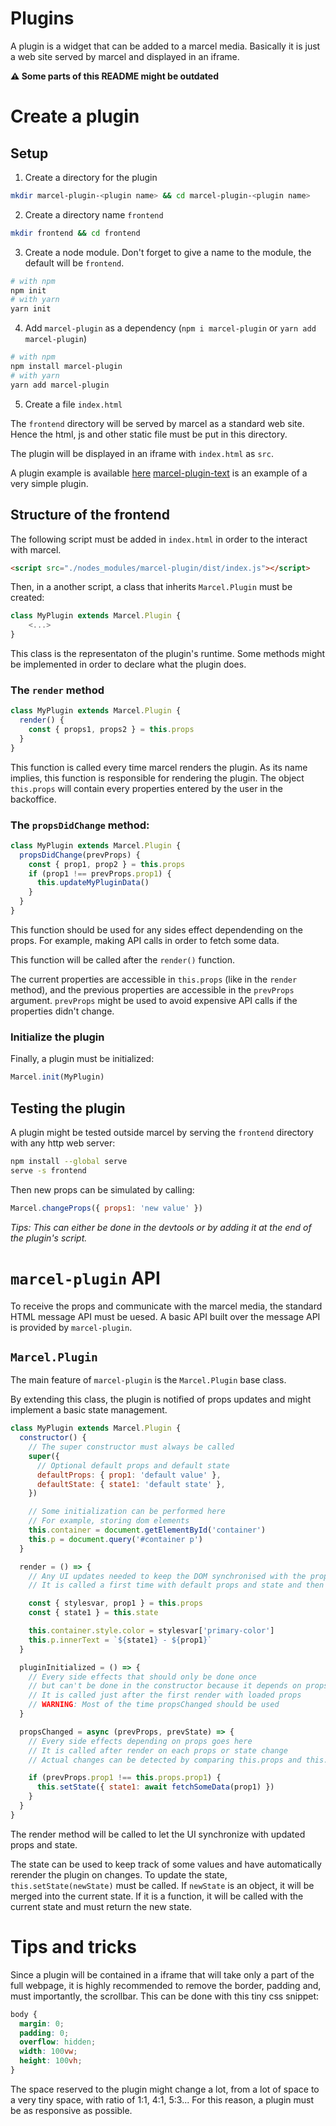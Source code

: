 # Plugins

A plugin is a widget that can be added to a marcel media.
Basically it is just a web site served by marcel and displayed in an iframe.

**:warning: Some parts of this README might be outdated**

# Create a plugin

## Setup

1. Create a directory for the plugin

```sh
mkdir marcel-plugin-<plugin name> && cd marcel-plugin-<plugin name>
```

2. Create a directory name `frontend`

```sh
mkdir frontend && cd frontend
```

3. Create a node module. Don't forget to give a name to the module, the default will be `frontend`.

```sh
# with npm
npm init
# with yarn
yarn init
```

4. Add `marcel-plugin` as a dependency (`npm i marcel-plugin` or `yarn add marcel-plugin`)

```sh
# with npm
npm install marcel-plugin
# with yarn
yarn add marcel-plugin
```

5. Create a file `index.html`

The `frontend` directory will be served by marcel as a standard web site.
Hence the html, js and other static file must be put in this directory.

The plugin will be displayed in an iframe with `index.html` as `src`.

A plugin example is available [here](./example/simple)
[marcel-plugin-text](https://github.com/EmrysMyrddin/marcel-plugin-text) is an example of a very simple plugin.

## Structure of the frontend

The following script must be added in `index.html` in order to the interact with marcel.

```html
<script src="./nodes_modules/marcel-plugin/dist/index.js"></script>
```

Then, in a another script, a class that inherits `Marcel.Plugin` must be created:

```js
class MyPlugin extends Marcel.Plugin {
    <...>
}
```

This class is the representaton of the plugin's runtime. Some methods might be implemented in order to declare what the plugin does.

### The `render` method

```js
class MyPlugin extends Marcel.Plugin {
  render() {
    const { props1, props2 } = this.props
  }
}
```

This function is called every time marcel renders the plugin.
As its name implies, this function is responsible for rendering the plugin.
The object `this.props` will contain every properties entered by the user in the backoffice.

### The `propsDidChange` method:

```js
class MyPlugin extends Marcel.Plugin {
  propsDidChange(prevProps) {
    const { prop1, prop2 } = this.props
    if (prop1 !== prevProps.prop1) {
      this.updateMyPluginData()
    }
  }
}
```

This function should be used for any sides effect dependending on the props.
For example, making API calls in order to fetch some data.

This function will be called after the `render()` function.

The current properties are accessible in `this.props` (like in the `render` method), and the previous properties are accessible in the `prevProps` argument.
`prevProps` might be used to avoid expensive API calls if the properties didn't change.

### Initialize the plugin

Finally, a plugin must be initialized:

```js
Marcel.init(MyPlugin)
```

## Testing the plugin

A plugin might be tested outside marcel by serving the `frontend` directory with any http web server:

```sh
npm install --global serve
serve -s frontend
```

Then new props can be simulated by calling:

```js
Marcel.changeProps({ props1: 'new value' })
```

_Tips: This can either be done in the devtools or by adding it at the end of the plugin's script._

# `marcel-plugin` API

To receive the props and communicate with the marcel media, the standard HTML message API must be uesed.
A basic API built over the message API is provided by `marcel-plugin`.

## `Marcel.Plugin`

The main feature of `marcel-plugin` is the `Marcel.Plugin` base class.

By extending this class, the plugin is notified of props updates and might implement a basic state management.

```js
class MyPlugin extends Marcel.Plugin {
  constructor() {
    // The super constructor must always be called
    super({
      // Optional default props and default state
      defaultProps: { prop1: 'default value' },
      defaultState: { state1: 'default state' },
    })

    // Some initialization can be performed here
    // For example, storing dom elements
    this.container = document.getElementById('container')
    this.p = document.query('#container p')
  }

  render = () => {
    // Any UI updates needed to keep the DOM synchronised with the props and state
    // It is called a first time with default props and state and then each time props or state change

    const { stylesvar, prop1 } = this.props
    const { state1 } = this.state

    this.container.style.color = stylesvar['primary-color']
    this.p.innerText = `${state1} - ${prop1}`
  }

  pluginInitialized = () => {
    // Every side effects that should only be done once
    // but can't be done in the constructor because it depends on props goes here
    // It is called just after the first render with loaded props
    // WARNING: Most of the time propsChanged should be used
  }

  propsChanged = async (prevProps, prevState) => {
    // Every side effects depending on props goes here
    // It is called after render on each props or state change
    // Actual changes can be detected by comparing this.props and this.state with prevProps and prevState

    if (prevProps.prop1 !== this.props.prop1) {
      this.setState({ state1: await fetchSomeData(prop1) })
    }
  }
}
```

The render method will be called to let the UI synchronize with updated props and state.

The state can be used to keep track of some values and have automatically rerender the plugin on changes.
To update the state, `this.setState(newState)` must be called.
If `newState` is an object, it will be merged into the current state. If it is a function, it will be called with the current state and must return the new state.

# Tips and tricks

Since a plugin will be contained in a iframe that will take only a part of the full webpage, it is highly recommended to remove the border, padding and, must importantly, the scrollbar.
This can be done with this tiny css snippet:

```css
body {
  margin: 0;
  padding: 0;
  overflow: hidden;
  width: 100vw;
  height: 100vh;
}
```

The space reserved to the plugin might change a lot, from a lot of space to a very tiny space, with ratio of 1:1, 4:1, 5:3...
For this reason, a plugin must be as responsive as possible.
